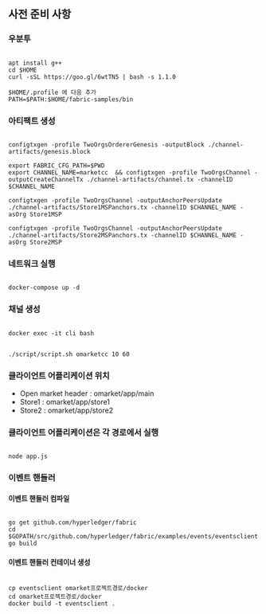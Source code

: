 ## 사전 준비 사항
### 우분투
<pre><code>
apt install g++
cd $HOME
curl -sSL https://goo.gl/6wtTN5 | bash -s 1.1.0

$HOME/.profile 에 다음 추가
PATH=$PATH:$HOME/fabric-samples/bin
</code></pre>

### 아티팩트 생성
<pre><code>
configtxgen -profile TwoOrgsOrdererGenesis -outputBlock ./channel-artifacts/genesis.block

export FABRIC_CFG_PATH=$PWD
export CHANNEL_NAME=marketcc  && configtxgen -profile TwoOrgsChannel -outputCreateChannelTx ./channel-artifacts/channel.tx -channelID $CHANNEL_NAME

configtxgen -profile TwoOrgsChannel -outputAnchorPeersUpdate ./channel-artifacts/Store1MSPanchors.tx -channelID $CHANNEL_NAME -asOrg Store1MSP

configtxgen -profile TwoOrgsChannel -outputAnchorPeersUpdate ./channel-artifacts/Store2MSPanchors.tx -channelID $CHANNEL_NAME -asOrg Store2MSP
</code></pre>

### 네트워크 실행
<pre><code>
docker-compose up -d
</code></pre>

### 채널 생성
<pre><code>
docker exec -it cli bash
</code></pre>

<pre><code>
./script/script.sh omarketcc 10 60
</code></pre>

### 클라이언트 어플리케이션 위치
* Open market header : omarket/app/main
* Store1             : omarket/app/store1
* Store2             : omarket/app/store2

### 클라이언트 어플리케이션은 각 경로에서 실행
<pre><code>
node app.js
</code></pre>

### 이벤트 핸들러 
#### 이벤트 핸들러 컴파일
<pre><code>
go get github.com/hyperledger/fabric
cd $GOPATH/src/github.com/hyperledger/fabric/examples/events/eventsclient
go build
</code></pre>

#### 이벤트 핸들러 컨테이너 생성
<pre><code>
cp eventsclient omarket프로젝트경로/docker
cd omarket프로젝트경로/docker
docker build -t eventsclient .
</code></pre>
